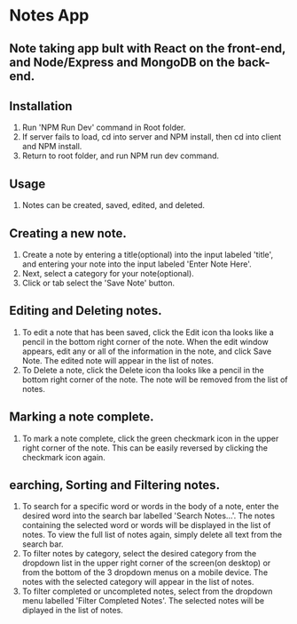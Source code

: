 # Notes App

## Note taking app bult with React on the front-end, and Node/Express and MongoDB on the back-end.

## Installation
1. Run 'NPM Run Dev' command in Root folder.  
2. If server fails to load, cd into server and NPM install, then cd into client and NPM install.
3. Return to root folder, and run NPM run dev command.

## Usage
1.  Notes can be created, saved, edited, and deleted.
## Creating a new note.
1.  Create a note by entering a title(optional) into the input labeled 'title', and entering your note into the input labeled 'Enter Note Here'. 
2.  Next, select a category for your note(optional).
3.  Click or tab select the 'Save Note' button.
## Editing and Deleting notes.
1.  To edit a note that has been saved, click the Edit icon tha looks like a pencil in the bottom right corner of the note.  When the edit window appears, edit any or all of the information in the note, and click Save Note.  The edited note will appear in the list of notes.
2.  To Delete a note, click the Delete icon tha looks like a pencil in the bottom right corner of the note.  The note will be removed from the list of notes.
## Marking a note complete.
1.  To mark a note complete, click the green checkmark icon in the upper right corner of the note.  This can be easily reversed by clicking the checkmark icon again.
## earching, Sorting and Filtering notes.
1.  To search for a specific word or words in the body of a note, enter the desired word into the search bar labelled 'Search Notes...'.  The notes containing the selected word or words will be displayed in the list of notes.  To view the full list of notes again, simply delete all text from the search bar.
2.  To filter notes by category, select the desired category from the dropdown list in the upper right corner of the screen(on desktop) or from the bottom of the 3 dropdown menus on a mobile device.  The notes with the selected category will appear in the list of notes.
3.  To filter completed or uncompleted notes, select from the dropdown menu labelled 'Filter Completed Notes'.  The selected notes will be diplayed in the list of notes. 